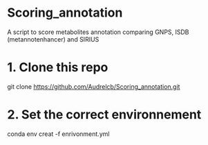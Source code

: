 # Scoring_annotation
A script to score metabolites annotation comparing GNPS, ISDB (metannotenhancer) and SIRIUS 

# 1. Clone this repo 
git clone https://github.com/Audrelcb/Scoring_annotation.git

# 2. Set the correct environnement 

conda env creat -f enrivonment.yml